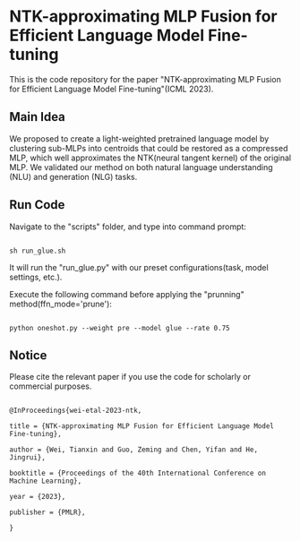 # NTK-approximating MLP Fusion for Efficient Language Model Fine-tuning

  

This is the code repository for the paper "NTK-approximating MLP Fusion for Efficient Language Model Fine-tuning"(ICML 2023). 




## Main Idea


We proposed to create a light-weighted pretrained language model by clustering sub-MLPs into centroids that could be restored as a compressed MLP, which well approximates the NTK(neural tangent kernel) of the original MLP. We validated our method on both natural language understanding (NLU) and generation (NLG) tasks.

  

## Run Code

  

Navigate to the "scripts" folder, and type into command prompt:

```

sh run_glue.sh

```

  

It will run the "run_glue.py" with our preset configurations(task, model settings, etc.).

  

Execute the following command before applying the "prunning" method(ffn_mode='prune'):

```

python oneshot.py --weight pre --model glue --rate 0.75

```

  

## Notice

  

Please cite the relevant paper if you use the code for scholarly or commercial purposes.

  

```

@InProceedings{wei-etal-2023-ntk,

title = {NTK-approximating MLP Fusion for Efficient Language Model Fine-tuning},

author = {Wei, Tianxin and Guo, Zeming and Chen, Yifan and He, Jingrui},

booktitle = {Proceedings of the 40th International Conference on Machine Learning},

year = {2023},

publisher = {PMLR},

}